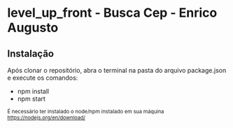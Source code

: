 # level_up_front - Busca Cep - Enrico Augusto

<h2>Instalação</h2>
<p>Após clonar o repositório, abra o terminal na pasta do arquivo package.json e execute os comandos:</p>

- npm install
- npm start

<small>É necessário ter instalado o node/npm instalado em sua máquina https://nodejs.org/en/download/</small>
